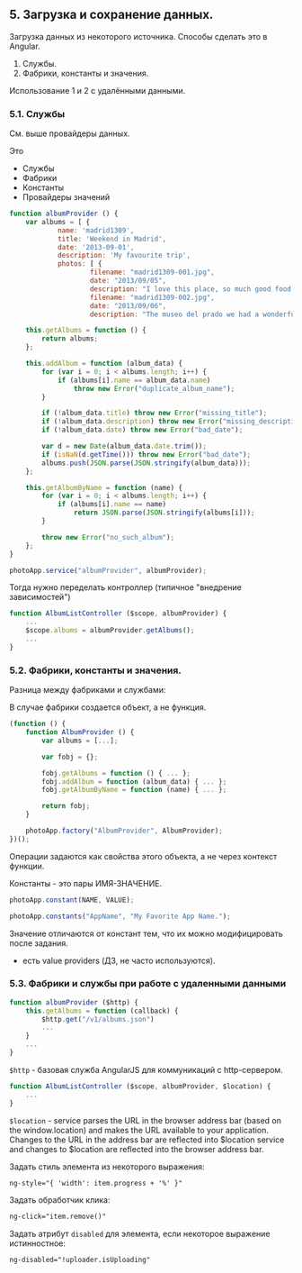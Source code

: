 ﻿## 5. Загрузка и сохранение данных.

Загрузка данных из некоторого источника. Способы сделать это в Angular.

1. Службы.
2. Фабрики, константы и значения.

Использование 1 и 2 с удалёнными данными.

### 5.1. Службы

См. выше провайдеры данных.

Это
 
* Службы
* Фабрики
* Константы
* Провайдеры значений

```javascript
function albumProvider () {
    var albums = [ { 
            name: 'madrid1309',
            title: 'Weekend in Madrid',
            date: '2013-09-01',
            description: 'My favourite trip',
            photos: [ {
                    filename: "madrid1309-001.jpg",
                    date: "2013/09/05",
                    description: "I love this place, so much good food." }, { 
                    filename: "madrid1309-002.jpg",
                    date: "2013/09/06",
                    description: "The museo del prado we had a wonderful time here." } ] }, ... ];

    this.getAlbums = function () {
        return albums;
    };

    this.addAlbum = function (album_data) {
        for (var i = 0; i < albums.length; i++) {
            if (albums[i].name == album_data.name)
                throw new Error("duplicate_album_name");
        }

        if (!album_data.title) throw new Error("missing_title");
        if (!album_data.description) throw new Error("missing_description");
        if (!album_data.date) throw new Error("bad_date");

        var d = new Date(album_data.date.trim());
        if (isNaN(d.getTime())) throw new Error("bad_date");
        albums.push(JSON.parse(JSON.stringify(album_data)));
    };

    this.getAlbumByName = function (name) {
        for (var i = 0; i < albums.length; i++) {
            if (albums[i].name == name)
                return JSON.parse(JSON.stringify(albums[i]));
        }

        throw new Error("no_such_album");
    };
}

photoApp.service("albumProvider", albumProvider);
```	
Тогда нужно переделать контроллер (типичное "внедрение зависимостей")

```javascript
function AlbumListController ($scope, albumProvider) {
    ...
	$scope.albums = albumProvider.getAlbums();
    ...
}
```


### 5.2. Фабрики, константы и значения.

Разница между фабриками и службами:

В случае фабрики создается объект, а не функция.

```javascript
(function () {
    function AlbumProvider () {
        var albums = [...];

        var fobj = {};

        fobj.getAlbums = function () { ... };
        fobj.addAlbum = function (album_data) { ... };
        fobj.getAlbumByName = function (name) { ... };

        return fobj;
    }

    photoApp.factory("AlbumProvider", AlbumProvider);
})();
```

Операции задаются как свойства этого объекта, а не через контекст функции.

Константы - это пары ИМЯ-ЗНАЧЕНИЕ.

```javascript
photoApp.constant(NAME, VALUE);

photoApp.constants("AppName", "My Favorite App Name.");
```

Значение отличаются от констант тем, что их можно модифицировать после задания.

+ есть value providers (ДЗ, не часто используются).


### 5.3. Фабрики и службы при работе с удаленными данными

```javascript
function albumProvider ($http) {
    this.getAlbums = function (callback) {
        $http.get("/v1/albums.json")
		...
	}
	...
}
```

`$http` - базовая служба AngularJS для коммуникаций с http-сервером.

```javascript
function AlbumListController ($scope, albumProvider, $location) {
    ...
}
```

`$location` - service parses the URL in the browser address bar (based on the window.location) and makes the URL available to your application. Changes to the URL in the address bar are reflected into $location service and changes to $location are reflected into the browser address bar.

Задать стиль элемента из некоторого выражения:

```html
ng-style="{ 'width': item.progress + '%' }"
```

Задать обработчик клика:

```html
ng-click="item.remove()"
```

Задать атрибут `disabled` для элемента, если некоторое выражение истинностное:

```html
ng-disabled="!uploader.isUploading"
```